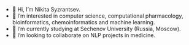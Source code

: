 - 👋 Hi, I’m Nikita Syzrantsev.
- 👀 I’m interested in computer science, computational pharmacology, bioinformatics, chemoinformatics and machine learning.
- 🌱 I’m currently studying at Sechenov University (Russia, Moscow).
- 💞️ I’m looking to collaborate on NLP projects in medicine.

<!---
nsyzrantsev/nsyzrantsev is a ✨ special ✨ repository because its `README.md` (this file) appears on your GitHub profile.
You can click the Preview link to take a look at your changes.
--->
